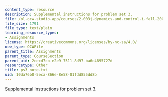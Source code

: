 ```yaml
---
content_type: resource
description: Supplemental instructions for problem set 3.
file: /ol-ocw-studio-app/courses/2-003j-dynamics-and-control-i-fall-2007/10da76b85eca866e8e5881fdd855dd8b_ps3_note.txt
file_size: 1791
file_type: text/plain
learning_resource_types:
- Assignments
license: https://creativecommons.org/licenses/by-nc-sa/4.0/
ocw_type: OCWFile
parent_title: Assignments
parent_type: CourseSection
parent_uid: 2cecd7cb-e2e9-7511-8d97-ba6e4895727d
resourcetype: Other
title: ps3_note.txt
uid: 10da76b8-5eca-866e-8e58-81fdd855dd8b
---
```

Supplemental instructions for problem set 3.